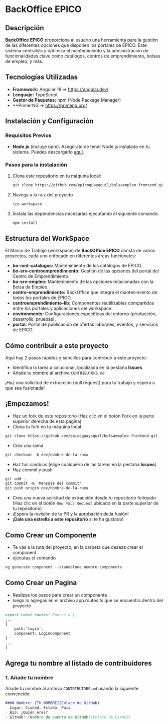 # BackOffice EPICO

## Descripción
**BackOffice EPICO** proporciona al usuario una herramienta para la gestión de las diferentes opciones que disponen los portales de EPICO. Este sistema centraliza y optimiza el mantenimiento y la administración de funcionalidades clave como catálogos, centros de emprendimiento, bolsas de empleo, y más.

## Tecnologías Utilizadas
- **Framework:** Angular 18 => https://angular.dev/
- **Lenguaje:** TypeScript
- **Gestor de Paquetes:** npm (Node Package Manager)
- **PrimerNG => https://primeng.org/

## Instalación y Configuración

### Requisitos Previos
- **Node.js** (incluye npm): Asegúrate de tener Node.js instalado en tu sistema. Puedes descargarlo [aquí](https://nodejs.org/).

### Pasos para la instalación
1. Clona este repositorio en tu máquina local:
	```bash
	git clone https://github.com/epicoguayaquil/bolsaempleo-frontend.git
2. Navega a la raiz del proyecto
	```bash
	\ce-workspace
3. Instala las dependencias necesarias ejecutando el siguiente comando:
	```bash
	npm install
	
## Estructura del WorkSpace
El Marco de Trabajo (workspace) de **BackOffice EPICO** consta de varios proyectos, cada uno enfocado en diferentes áreas funcionales:

- **bo-mnt-catalogos:** Mantenimiento de los catálogos de EPICO.
- **bo-srv-centroemprendimiento:** Gestión de las opciones del portal del Centro de Emprendimiento.
- **bo-srv-empleo:** Mantenimiento de las opciones relacionadas con la Bolsa de Empleo.
- **centro-emprendimiento:** BackOffice que integra el mantenimiento de todos los portales de EPICO.
- **centroemprendimiento-lib:** Componentes reutilizables compartidos entre los portales y aplicaciones del workspace.
- **environments:** Configuraciones específicas del entorno (producción, desarrollo, pruebas).
- **portal:** Portal de publicación de ofertas laborales, eventos, y servicios de EPICO.

## Cómo contribuir a este proyecto
Aquí hay 2 pasos rápidos y sencillos para contribuir a este proyecto:

* Identifica la tarea a solucionar, localizada en la pestaña **Issues**
* Añade tu nombre al archivo `CONTRIBUTORS.md`

¡Haz una solicitud de extracción (pull request) para tu trabajo y espera a que sea fusionada!

## ¡Empezamos!
* Haz un fork de este repositorio (Haz clic en el botón Fork en la parte superior derecha de esta página)
* Clona tu fork en tu máquina local

```markdown
git clone https://github.com/epicoguayaquil/bolsaempleo-frontend.git
```

* Crea una rama

```markdown
git checkout -b dev/nombre-de-la-rama
```

* Haz tus cambios (elige cualquiera de las tareas en la pestaña **Issues**)
* Haz commit y push

```markdown
git add .
git commit -m 'Mensaje del commit'
git push origin dev/nombre-de-la-rama
```
* Crea una nueva solicitud de extracción desde tu repositorio forkeado (Haz clic en el botón `New Pull Request` ubicado en la parte superior de tu repositorio)
* ¡Espera la revisión de tu PR y la aprobación de la fusión!
* __¡Dale una estrella a este repositorio__ si te ha gustado!

## Como Crear un Componente
* Te vas a la ruta del proyecto, en la carpeta que deseas crear el component
* ejecutas el comando
```markdown
ng generate component --standalone nombre-componente 
```
## Como Crear un Pagina
* Realizas los pasos para crear un componente
* luego lo agregas en el archivo app.routes.ts que se encuentra dentro del proyecto
```markdown
export const routes: Routes = [
...
{
	path:'login',
	component: LoginComponent
}
...
]
```

## Agrega tu nombre al listado de contribuidores
### 1. Añade tu nombre
Añade tu nombre al archivo `CONTRIBUTORS.md` usando la siguiente convención:

```markdown
#### Nombre: [TU NOMBRE](Enlace de GitHub)
- Lugar: Ciudad, Estado, País
- Bio: ¿Quién eres?
- GitHub: [Nombre de cuenta de GitHub](Enlace de GitHub)
```
